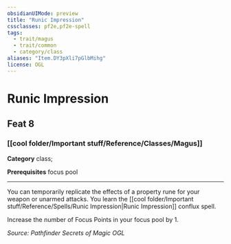 ```yaml
---
obsidianUIMode: preview
title: "Runic Impression"
cssclasses: pf2e,pf2e-spell
tags:
  - trait/magus
  - trait/common
  - category/class
aliases: "Item.DY3pXli7pGlbMihg"
license: OGL
---
```

# Runic Impression
## Feat 8
### [[cool folder/Important stuff/Reference/Classes/Magus]]

**Category** class; 



**Prerequisites** focus pool
* * *
You can temporarily replicate the effects of a property rune for your weapon or unarmed attacks. You learn the [[cool folder/Important stuff/Reference/Spells/Runic Impression|Runic Impression]] conflux spell.

Increase the number of Focus Points in your focus pool by 1.

*Source: Pathfinder Secrets of Magic*
*OGL*